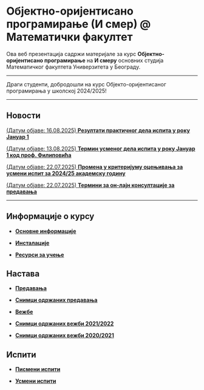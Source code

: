 # Објектно-оријентисано програмирање (И смер) @ Математички факултет

Ова веб презентација садржи материјале за курс **Објектно-оријентисано програмирање** на **И смеру** основних студија Математичког факултета Универзитета у Београду.

---

Драги студенти, добродошли на курс Објекто-оријентисаног програмирања у школској 2024/2025!

---

## Новости

[(Датум објаве: 16.08.2025) **Резултати практичног дела испита у року Јануар 1**](pismeni-ispiti/info/README.md)

<!--[(Датум објаве: 14.08.2025)  **Распоред седења на практичном у Јануару 1**](pismeni-ispiti/info/README.md) -->

[(Датум објаве: 13.08.2025) **Термин усменог дела испита у року Јануар 1 код проф. Филиповића**](/usmeni-ispiti/info/README.md)

<!-- [(Датум објаве: 07.08.2025) **Пријава за полагање практичног дела испита у испитном року Јануар 1**](/pismeni-ispiti/info/README.md) -->

[(Датум објаве: 22.07.2025) **Промена у критеријуму оцењивања за усмени испит за 2024/25 академску годину**](/usmeni-ispiti/info/README.md)

[(Датум објаве: 22.07.2025) **Термини за он-лајн консултације за предавања**](/predavanja/info/README.md)

<!-- **[Промена термина вежби за групу 2и3а](vezbe/info/README.md)** -->

<!-- **[Промена учионице за одржавање вежби за групу 2и2а](vezbe/info/README.md)** -->

<!-- **[Термин за надонаду часова  предавања  од 17.10.2024. за групе 2и1 и 2и2](predavanja//info/README.md)** -->

<!-- **[Надокнада неће бити одржана дана 16.11.2024. за групе 2и1 и 2и2](predavanja//info/README.md)** -->

<!-- **[Отказивање часова  предавања  17.10.2024. за групе 2и1 и 2и2](predavanja//info/README.md)** -->

<!-- **[Додатни термин усменог испита у року Септембар 1](predavanja/info/README.md)** -->

<!-- **[Термин усменог испита у року Септембар 1](predavanja/info/README.md)** -->

<!-- **[Резултати практичног дела испита у року Септембар 1](pismeni-ispiti/info/README.md)** -->

<!-- **[Септембар 1 - Распоред седења на практичном испиту](pismeni-ispiti/info/README.md)** -->

<!-- **[Термин усменог испита у року Јун 1](predavanja/info/README.md)** -->

<!--**[(ВАЖНО!) Пријава за практични испит у испитном року Јун 1](pismeni-ispiti/info/README.md)** -->

<!-- **[Резултати практичног дела испита у Јан 2](pismeni-ispiti/info/README.md)** -->

<!-- **[Термин усменог испита у Јан 2](predavanja/info/README.md)** -->

<!-- **[(ВАЖНО!) Распоред седења на практичном испиту у Јан 2](pismeni-ispiti/info/README.md)** -->

<!-- **[(ВАЖНО!) Пријава за практични испит у испитном року Јан 2](pismeni-ispiti/info/README.md)** -->

<!-- **[Термин усменог испита у Јан 1](predavanja/info/README.md)** -->

<!-- **[Резултати практичног дела испита у Јан 1](pismeni-ispiti/info/README.md)** -->

<!-- **[(ВАЖНО!) Одржавање практичног испита у испитном року Јан 1](pismeni-ispiti/info/README.md)** -->

<!-- **[(ВАЖНО!) Пријава за практични испит у испитном року Јан 1](pismeni-ispiti/info/README.md)** -->

<!-- **[Време и место надокнаде претходно отказаног предавања](predavanja/info/README.md)** -->

<!-- **[Отказана су предавања у уторак 28.11.2023 и среду 29.11.2023](predavanja/info/README.md)** -->

<!-- **[НОВО - Резултати практичног дела испита у року Септембар 1 (Бојана)](pismeni-ispiti/info/README.md)** -->

<!-- **[Термин усменог испита у року Септембар 1](predavanja/info/README.md)** -->

<!-- **[Резултати практичног дела испита у Септембар 1](pismeni-ispiti/info/README.md)** -->

<!-- **[Пријава за практични у Септембар 1](pismeni-ispiti/info/README.md)** -->

<!-- **[Термин усменог испита у року Јун 1](predavanja/info/README.md)** -->

<!-- **[Резултати практичног дела испита у Јун 1](pismeni-ispiti/info/README.md)** -->

<!-- **[(ВАЖНО!) Распоред седења на практичном у Јун 1](pismeni-ispiti/info/README.md)** -->

<!-- **[(ВАЖНО!) Пријава за практични у Јун 1](pismeni-ispiti/info/README.md)** -->

<!-- **[(ВАЖНО!) Резултати практичног дела испита у Јан 2](pismeni-ispiti/info/README.md)** -->

<!-- **[(ВАЖНО!) Распоред седења на практичном у Јан 2](pismeni-ispiti/info/README.md)** -->

<!-- **[(ВАЖНО!) Пријава за практични у Јан 2](pismeni-ispiti/info/README.md)** -->

<!-- **[Термин усменог испита у року Јануар 1](predavanja/info/README.md)** -->

<!-- **[(ВАЖНО!) Резултати практичног дела испита у Јан 1](pismeni-ispiti/info/README.md)** -->

<!-- **[(ВАЖНО!) Распоред седења на практичном у Јан 1](https://docs.google.com/spreadsheets/d/1lvBCUgSm4fvwHjjStzl-sBOH-EH4GBC9CCfkfVOLwxc/edit?usp=sharing)** -->

<!-- **[(Важно!) Пријава за практични у Јан 1](pismeni-ispiti/info/README.md)** -->

<!-- **[Додатни час вежби за групу 2и1б](vezbe/info/README.md)** -->

<!-- **[Промена термина вежби за групе 2и2а и 2и2б последње недеље](vezbe/info/README.md)** -->

<!-- **[Надокнада за групу 2и1а 18.12.2022. од 11 часова](vezbe/info/README.md)** -->

<!-- **[Раније одрађивање предавања заказаног за 19.12.2022. за ток 2и1](predavanja/info/README.md)** -->

<!-- **[Отказивање часа 1.12.2022. за групу 2и1а](vezbe/info/README.md)** -->

<!-- **[Вежбе 11.11. за групу 2и2а](vezbe/info/README.md)** -->

<!-- **[Промена термина вежби за групу 2и2б](vezbe/info/README.md)** -->

<!-- **[Отказивање вежби за групе 2и2а и 2и2б](vezbe/info/README.md)** -->

<!-- **[Промена термина вежби за групу 2и1б](vezbe/info/README.md)**

<!-- **[(Датум објаве: 26.09.2022.) Термин усменог дела испита у року Сеп 2](usmeni-ispiti/info/README.md)** -->

<!-- **[Локација практичног дела испита у испитном року Сеп 2](pismeni-ispiti/info/README.md)** -->

<!-- **[(Датум објаве: 12.09.2022.) Пријава за полагање практичног дела испита у испитном року Сеп 2](pismeni-ispiti/info/README.md)** -->

<!-- **[Резултати практичног дела испита у испитном року Сеп 1](pismeni-ispiti/info/README.md)** -->

<!-- **[(Датум објаве: 01.09.2022.) Термин усменог дела испита у року Сеп 1](usmeni-ispiti/info/README.md)** -->

<!-- **[Локација практичног дела испита у испитном року Сеп 1](pismeni-ispiti/info/README.md)** -->

<!-- **[(Датум објаве: 23.08.2022.) Пријава за полагање практичног дела испита у испитном року Сеп 1](pismeni-ispiti/info/README.md)** -->

<!-- **[(Датум објаве: 30.07.2022.) Термин усменог дела испита у року Јун 2](usmeni-ispiti/info/README.md)** -->

<!-- **[(Датум објаве: 15.06.2022.) Резултати практичног дела испита у року Јун 2](pismeni-ispiti/info/README.md)** -->

<!-- **!!! ВАЖНО !!! [Локација практичног дела испита у испитном року Јун 2](pismeni-ispiti/info/README.md)** -->

<!-- **!!! ВАЖНО !!! [Пријава за полагање практичног дела испита у испитном року Јун 2](pismeni-ispiti/info/README.md)** -->

<!-- **[Термин усменог дела испита у року Јуни 1](usmeni-ispiti/info/README.md)** -->

<!-- **[Резултати практичног дела испита у року Јун 1](pismeni-ispiti/info/README.md)** -->

<!-- **[Померање вежби - Владан](/vezbe/info/README.md)** -->

<!-- **[Замена реализатора вежби](/vezbe/info/README.md)** -->

<!-- **[Адреса за праћење предавања](/predavanja/info/README.md)** -->

---

## Информације о курсу

* **[Основне информације](/informacije/README.md)**

* **[Инсталације](/INSTALACIJE.md)**

* **[Ресурси за учење](/RESURSI-ZA-UCENJE.md)**

## Настава

* **[Предавања](/predavanja/README.md)**

* **[Снимци одржаних предавања](/predavanja/casovi-uzivo/README.md)**

* **[Вежбе](/vezbe/README.md)**

* **[Снимци одржаних вежби 2021/2022](/vezbe/casovi-uzivo/README-2021-2022.md)**
* **[Снимци одржаних вежби 2020/2021](/vezbe/casovi-uzivo/README-2020-2021.md)**


## Испити

<!-- * **[Колоквијуми](/kolokvijumi/README.md)** -->

* **[Писмени испити](/pismeni-ispiti/README.md)**

* **[Усмени испити](/usmeni-ispiti/README.md)**
